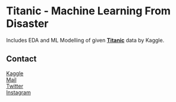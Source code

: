 # Titanic - Machine Learning From Disaster

Includes EDA and ML Modelling of given **[Titanic]([https://www.kaggle.com/c/titanic])** data by Kaggle.

## Contact

[Kaggle](https://www.kaggle.com/barankutluay) \
[Mail](mailto:barankutluay19@gmail.com) \
[Twitter](https://www.twitter.com/baronashorr) \
[Instagram](https://www.instagram.com/baran.kutluay)
